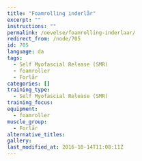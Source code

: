 ```yaml
---
title: "Foamrolling inderlår"
excerpt: ""
instructions: ""
permalink: /oevelse/foamrolling-inderlaar/
redirect_from: /node/705
id: 705
language: da
tags:
  - Self Myofascial Release (SMR)
  - foamroller
  - Forlår
categories: []
training_type: 
  - Self Myofascial Release (SMR)
training_focus: 
equipment:
  - foamroller
muscle_group:
  - Forlår
alternative_titles:
gallery:
last_modified_at: 2016-10-14T11:08:11Z
---
```

